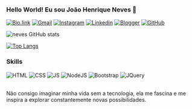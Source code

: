 ### Hello World! Eu sou João Henrique Neves 🖖

[![Bio.link](https://img.shields.io/badge/bio.link-000000%7D?style=for-the-badge&logo=biolink&logoColor=white)](https://bio.link/jh_neves)
[![Gmail](https://img.shields.io/badge/Gmail-D14836?style=for-the-badge&logo=gmail&logoColor=white)](neves842065@gmail.com)
[![Instagram](https://img.shields.io/badge/Instagram-E4405F?style=for-the-badge&logo=instagram&logoColor=white)](https://www.instagram.com/nevesjh___/)
[![Linkedin](https://img.shields.io/badge/LinkedIn-0077B5?style=for-the-badge&logo=linkedin&logoColor=white)](https://www.linkedin.com/in/jo%C3%A3o-h-neves-15285b239/)
[![Blogger](https://img.shields.io/badge/Blogger-FF5722?style=for-the-badge&logo=blogger&logoColor=white)](https://nevesjh.blogspot.com/?m=1)
[![GitHub](https://img.shields.io/badge/GitHub-100000?style=for-the-badge&logo=github&logoColor=white)](https://github.com/joaohneves)

![neves GitHub stats](https://github-readme-stats.vercel.app/api?username=joaohneves&show_icons=true&theme=dark)

[![Top Langs](https://github-readme-stats.vercel.app/api/top-langs/?username=joaohneves&langs_count=8)](https://github.com/anuraghazra/github-readme-stats)

### Skills

<div style="display: inline_block">
     <img align="center" alt="HTML" src="https://img.shields.io/badge/HTML5-E34F26?style=for-the-badge&logo=html5&logoColor=white" />
     <img align="center" alt="CSS" src="https://img.shields.io/badge/CSS3-1572B6?style=for-the-badge&logo=css3&logoColor=white" />
     <img align="center" alt="JS" src="https://img.shields.io/badge/JavaScript-F7DF1E?style=for-the-badge&logo=javascript&logoColor=black" />
     <img align="center" alt="NodeJS" src="https://img.shields.io/badge/Node.js-43853D?style=for-the-badge&logo=node.js&logoColor=white" />
     <img align="center" alt="Bootstrap" src="https://img.shields.io/badge/Bootstrap-563D7C?style=for-the-badge&logo=bootstrap&logoColor=white" />
     <img align="center" alt="JQuery" src="https://img.shields.io/badge/jQuery-0769AD?style=for-the-badge&logo=jquery&logoColor=whitee" />
</div><br/>

Não consigo imaginar minha vida sem a tecnologia, ela me fascina e me inspira a explorar constantemente novas possibilidades.
<!--
**joaohneves/joaohneves** is a ✨ _special_ ✨ repository because its `README.md` (this file) appears on your GitHub profile.
Here are some ideas to get you started:

- 🔭 I’m currently working on ...
- 🌱 I’m currently learning ...
- 👯 I’m looking to collaborate on ...
- 🤔 I’m looking for help with ...
- 💬 Ask me about ...
- 📫 How to reach me: ...
- 😄 Pronouns: - ⚡ Fun fact: ...
-->
